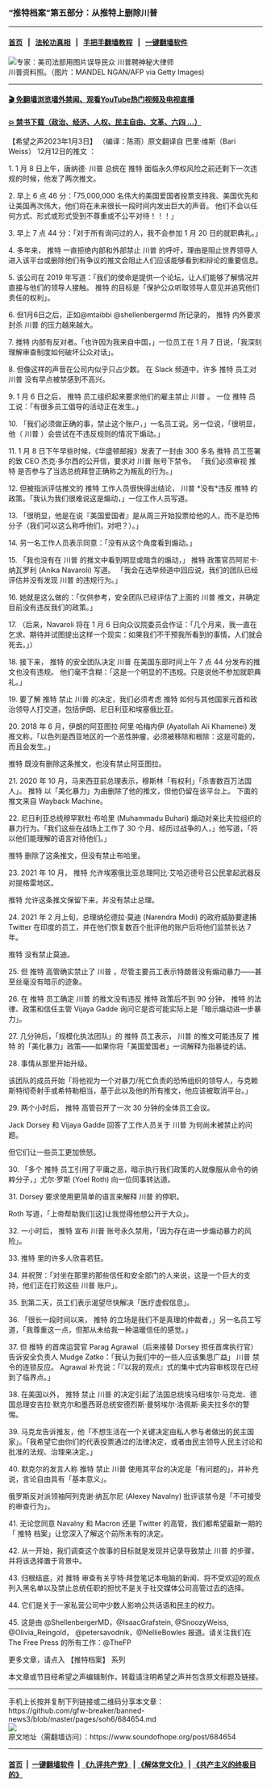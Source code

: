 ### “推特档案”第五部分：从推特上删除川普
------------------------

#### [首页](https://github.com/gfw-breaker/banned-news3/blob/master/README.md) &nbsp;&nbsp;|&nbsp;&nbsp; [法轮功真相](https://github.com/begood0513/basic/blob/master/README.md)  &nbsp;&nbsp;|&nbsp;&nbsp; [手把手翻墙教程](https://github.com/gfw-breaker/guides/wiki)  &nbsp;&nbsp;|&nbsp;&nbsp; [一键翻墙软件](https://github.com/gfw-breaker/nogfw/blob/master/README.md)  



<div><img alt="专家：美司法部用图片误导民众 川普聘神秘大律师" src="https://img.soundofhope.org/2022-09/gettyimages-1230553398-594x594-1662078551080.jpg"/>
<br/><figcaption class="caption">
 川普资料照。（图片：MANDEL NGAN/AFP via Getty Images)
</figcaption></div><hr/>

#### [ 🎬  免翻墙浏览墙外禁闻、观看YouTube热门视频及电视直播](https://github.com/gfw-breaker/HelloWorld)

#### [ 💥  禁书下载（政治、经济、人权、民主自由、文革、六四 ...）](https://github.com/gfw-breaker/books/blob/master/README.md)

<div><div class="Content__Wrapper sc-1bvya0-0 elmmKw article_body" itemprop="articleBody">
 <div id="post_place_1">
 </div>
 <p class="meta-top">
  <span class="meta">
   【希望之声2023年1月3日】
  </span>
  （编译：陈雨）原文翻译自
  <ok href="https://twitter.com/bariweiss/status/1602364197194432515">
   巴里·维斯（Bari Weiss） 12月12日的推文
  </ok>
  ：
 </p>
 <p>
  1. 1 月 8 日上午，唐纳德·
  <ok href="/term/1041">
   川普
  </ok>
  总统在
  <ok href="/term/1190">
   推特
  </ok>
  面临永久停权风险之前还剩下一次违规的时候，他发了两次推文。
 </p>
 <p>
  2. 早上 6 点 46 分：「75,000,000 名伟大的美国爱国者投票支持我、美国优先和让美国再次伟大，他们将在未来很长一段时间内发出巨大的声音。 他们不会以任何方式、形式或形式受到不尊重或不公平对待！！！」
 </p>
 <p>
  3. 早上 7 点 44 分：「对于所有询问过的人，我不会参加 1 月 20 日的就职典礼。」
 </p>
 <p>
  4. 多年来，
  <ok href="/term/1190">
   推特
  </ok>
  一直拒绝内部和外部禁止
  <ok href="/term/1041">
   川普
  </ok>
  的呼吁，理由是阻止世界领导人进入该平台或删除他们有争议的推文会阻止人们应该能够看到和辩论的重要信息。
 </p>
 <p>
  5. 该公司在 2019 年写道：「我们的使命是提供一个论坛，让人们能够了解情况并直接与他们的领导人接触。
  <ok href="/term/1190">
   推特
  </ok>
  的目标是「保护公众听取领导人意见并追究他们责任的权利」。
 </p>
 <p>
  6. 但1月6日之后，正如@mtaibbi @shellenbergermd 所记录的，
  <ok href="/term/1190">
   推特
  </ok>
  内外要求封杀
  <ok href="/term/1041">
   川普
  </ok>
  的压力越来越大。
 </p>
 <p>
  7.
  <ok href="/term/1190">
   推特
  </ok>
  内部有反对者。「也许因为我来自中国，」一位员工在 1 月 7 日说，「我深刻理解审查制度如何破坏公众对话」。
 </p>
 <p>
  8. 但像这样的声音在公司内似乎只占少数。 在 Slack 频道中，许多
  <ok href="/term/1190">
   推特
  </ok>
  员工对
  <ok href="/term/1041">
   川普
  </ok>
  没有早点被禁感到不高兴。
 </p>
 <p>
  9. 1 月 6 日之后，
  <ok href="/term/1190">
   推特
  </ok>
  员工组织起来要求他们的雇主禁止
  <ok href="/term/1041">
   川普
  </ok>
  。 一位
  <ok href="/term/1190">
   推特
  </ok>
  员工说：「有很多员工倡导的活动正在发生。」
 </p>
 <p>
  10. 「我们必须做正确的事，禁止这个账户，」一名员工说。另一位说，「很明显，他（
  <ok href="/term/1041">
   川普
  </ok>
  ）会尝试在不违反规则的情况下煽动。」
 </p>
 <p>
  11. 1 月 8 日下午早些时候，《华盛顿邮报》发表了一封由 300 多名
  <ok href="/term/1190">
   推特
  </ok>
  员工签署的致 CEO 杰克·多尔西的公开信，要求对
  <ok href="/term/1041">
   川普
  </ok>
  账号下禁令。 「我们必须审视
  <ok href="/term/1190">
   推特
  </ok>
  是否参与了当选总统拜登正确称之为叛乱的行为。」
 </p>
 <p>
  12. 但被指派评估推文的
  <ok href="/term/1190">
   推特
  </ok>
  工作人员很快得出结论，
  <ok href="/term/1041">
   川普
  </ok>
  *没有*违反
  <ok href="/term/1190">
   推特
  </ok>
  的政策。「我认为我们很难说这是煽动，」一位工作人员写道。
 </p>
 <p>
  13. 「很明显，他是在说『美国爱国者』是从周三开始投票给他的人，而不是恐怖分子（我们可以这么称呼他们，对吧？）。」
 </p>
 <p>
  14. 另一名工作人员表示同意：「没有从这个角度看到煽动。」
 </p>
 <p>
  15. 「我也没有在
  <ok href="/term/1041">
   川普
  </ok>
  的推文中看到明显或暗含的煽动，」
  <ok href="/term/1190">
   推特
  </ok>
  政策官员阿尼卡·纳瓦罗利 (Anika Navaroli) 写道。 「我会在选举频道中回应说，我们的团队已经评估并没有发现
  <ok href="/term/1041">
   川普
  </ok>
  的违规行为。」
 </p>
 <p>
  16. 她就是这么做的：「仅供参考，安全团队已经评估了上面的
  <ok href="/term/1041">
   川普
  </ok>
  推文，并确定目前没有违反我们的政策。」
 </p>
 <p>
  17. （后来，Navaroli 将在 1 月 6 日向众议院委员会作证：「几个月来，我一直在乞求、期待并试图提出这样一个现实：如果我们不干预我所看到的事情，人们就会死去。」）
 </p>
 <p>
  18. 接下来，
  <ok href="/term/1190">
   推特
  </ok>
  的安全团队决定
  <ok href="/term/1041">
   川普
  </ok>
  在美国东部时间上午 7 点 44 分发布的推文也没有违规。 他们毫不含糊：「这是一个明显的不违规。只是说他不参加就职典礼。」
 </p>
 <p>
  19. 要了解
  <ok href="/term/1190">
   推特
  </ok>
  禁止
  <ok href="/term/1041">
   川普
  </ok>
  的决定，我们必须考虑
  <ok href="/term/1190">
   推特
  </ok>
  如何与其他国家元首和政治领导人打交道，包括伊朗、尼日利亚和埃塞俄比亚。
 </p>
 <p>
  20. 2018 年 6 月，伊朗的阿亚图拉·阿里·哈梅内伊 (Ayatollah Ali Khamenei) 发推文称，「以色列是西亚地区的一个恶性肿瘤，必须被移除和根除：这是可能的，而且会发生。」
 </p>
 <p>
  <ok href="/term/1190">
   推特
  </ok>
  既没有删除这条推文，也没有禁止阿亚图拉。
 </p>
 <p>
  21. 2020 年 10 月，马来西亚前总理表示，穆斯林「有权利」「杀害数百万法国人」。
  <ok href="/term/1190">
   推特
  </ok>
  以「美化暴力」为由删除了他的推文，但他仍留在该平台上。 下面的推文来自 Wayback Machine。
 </p>
 <p>
  22. 尼日利亚总统穆罕默杜·布哈里 (Muhammadu Buhari) 煽动对亲比夫拉组织的暴力行为。「我们这些在战场上工作了 30 个月、经历过战争的人，」他写道，「将以他们能理解的语言对待他们。」
 </p>
 <p>
  <ok href="/term/1190">
   推特
  </ok>
  删除了这条推文，但没有禁止布哈里。
 </p>
 <p>
  23. 2021 年 10 月，
  <ok href="/term/1190">
   推特
  </ok>
  允许埃塞俄比亚总理阿比·艾哈迈德号召公民拿起武器反对提格雷地区。
 </p>
 <p>
  <ok href="/term/1190">
   推特
  </ok>
  允许这条推文保留下来，并没有禁止总理。
 </p>
 <p>
  24. 2021 年 2 月上旬，总理纳伦德拉·莫迪 (Narendra Modi) 的政府威胁要逮捕 Twitter 在印度的员工，并在他们恢复数百个批评他的账户后将他们监禁长达 7 年。
 </p>
 <p>
  <ok href="/term/1190">
   推特
  </ok>
  没有禁止莫迪。
 </p>
 <p>
  25. 但
  <ok href="/term/1190">
   推特
  </ok>
  高管确实禁止了
  <ok href="/term/1041">
   川普
  </ok>
  ，尽管主要员工表示特朗普没有煽动暴力——甚至丝毫没有暗示的迹象。
 </p>
 <p>
  26. 在
  <ok href="/term/1190">
   推特
  </ok>
  员工确定
  <ok href="/term/1041">
   川普
  </ok>
  的推文没有违反
  <ok href="/term/1190">
   推特
  </ok>
  政策后不到 90 分钟，
  <ok href="/term/1190">
   推特
  </ok>
  的法律、政策和信任主管 Vijaya Gadde 询问它是否可能实际上是「暗示煽动进一步暴力」。
 </p>
 <p>
  27. 几分钟后，「规模化执法团队」的
  <ok href="/term/1190">
   推特
  </ok>
  员工表示，
  <ok href="/term/1041">
   川普
  </ok>
  的推文可能违反了
  <ok href="/term/1190">
   推特
  </ok>
  的「美化暴力」政策——如果你将「美国爱国者」一词解释为指暴徒的话。
 </p>
 <p>
  28. 事情从那里开始升级。
 </p>
 <p>
  该团队的成员开始「将他视为一个对暴力/死亡负责的恐怖组织的领导人，与克赖斯特彻奇射手或希特勒相当，基于此以及他的所有推文，他应该被取消平台。」
 </p>
 <p>
  29. 两个小时后，
  <ok href="/term/1190">
   推特
  </ok>
  高管召开了一次 30 分钟的全体员工会议。
 </p>
 <p>
  Jack Dorsey 和 Vijaya Gadde 回答了工作人员关于
  <ok href="/term/1041">
   川普
  </ok>
  为何尚未被禁止的问题。
 </p>
 <p>
  但它们让一些员工更加愤怒。
 </p>
 <p>
  30. 「多个
  <ok href="/term/1190">
   推特
  </ok>
  员工引用了平庸之恶，暗示执行我们政策的人就像服从命令的纳粹分子，」尤尔·罗斯 (Yoel Roth) 向一位同事转达道。
 </p>
 <p>
  31. Dorsey 要求使用更简单的语言来解释
  <ok href="/term/1041">
   川普
  </ok>
  的停职。
 </p>
 <p>
  Roth 写道，「上帝帮助我们[这]让我觉得他想公开于大众」。
 </p>
 <p>
  32. 一小时后，
  <ok href="/term/1190">
   推特
  </ok>
  宣布
  <ok href="/term/1041">
   川普
  </ok>
  账号永久禁用，「因为存在进一步煽动暴力的风险」。
 </p>
 <p>
  33.
  <ok href="/term/1190">
   推特
  </ok>
  里的许多人欣喜若狂。
 </p>
 <p>
  34. 并祝贺：「对坐在那里的那些信任和安全部门的人来说，这是一个巨大的支持，他们正在打败这些
  <ok href="/term/1041">
   川普
  </ok>
  账户」。
 </p>
 <p>
  35. 到第二天，员工们表示渴望尽快解决「医疗虚假信息」。
 </p>
 <p>
  36. 「很长一段时间以来，
  <ok href="/term/1190">
   推特
  </ok>
  的立场是我们不是真理的仲裁者，」另一名员工写道，「我尊重这一点，但那从未给我一种温暖信任的感觉。」
 </p>
 <p>
  37. 但
  <ok href="/term/1190">
   推特
  </ok>
  的首席运营官 Parag Agrawal（后来接替 Dorsey 担任首席执行官）告诉安全负责人 Mudge Zatko：「我认为我们中的一些人应该集思广益」
  <ok href="/term/1041">
   川普
  </ok>
  禁令的连锁反应。 Agrawal 补充说：「『以我的观点』式的集中式内容审核现在已经到了临界点。」
 </p>
 <p>
  38. 在美国以外，
  <ok href="/term/1190">
   推特
  </ok>
  禁止
  <ok href="/term/1041">
   川普
  </ok>
  的决定引起了法国总统埃马纽埃尔·马克龙、德国总理安吉拉·默克尔和墨西哥总统安德烈斯·曼努埃尔·洛佩斯·奥夫拉多尔的警惕。
 </p>
 <p>
  39. 马克龙告诉推友，他「不想生活在一个关键决定由私人参与者做出的民主国家」。「我希望它由你们的代表投票通过的法律决定，或者由民主领导人民主讨论和批准的法规、治理来决定。」
 </p>
 <p>
  40. 默克尔的发言人称
  <ok href="/term/1190">
   推特
  </ok>
  禁止
  <ok href="/term/1041">
   川普
  </ok>
  使用其平台的决定是「有问题的」，并补充说，言论自由具有「基本意义」。
 </p>
 <p>
  俄罗斯反对派领袖阿列克谢·纳瓦尔尼 (Alexey Navalny) 批评该禁令是「不可接受的审查行为」。
 </p>
 <p>
  41. 无论您同意 Navalny 和 Macron 还是 Twitter 的高管，我们都希望最新一期的「
  <ok href="/term/1190">
   推特
  </ok>
  档案」让您深入了解这个前所未有的决定。
 </p>
 <p>
  42. 从一开始，我们调查这个故事的目标就是发现并记录导致禁止
  <ok href="/term/1041">
   川普
  </ok>
  的步骤，并将该选择置于背景中。
 </p>
 <p>
  43. 归根结底，对
  <ok href="/term/1190">
   推特
  </ok>
  审查有关亨特·拜登笔记本电脑的新闻、将不受欢迎的观点列入黑名单以及禁止总统任职的担忧不是关于社交媒体公司高管过去的选择。
 </p>
 <p>
  44. 它们是关于一家私营公司中少数人影响公共话语和民主的权力。
 </p>
 <p>
  45. 这是由 @ShellenbergerMD，@IsaacGrafstein, @SnoozyWeiss, @Olivia_Reingold， @petersavodnik，@NellieBowles 报道。请关注我们在 The Free Press 的所有工作：@TheFP
 </p>
 <p>
  更多文章，请点入
  <ok href="https://www.soundofhope.org/term/818616">
   【推特档案】
  </ok>
  系列
 </p>
 <p class="meta-btm">
  本文章或节目经希望之声编辑制作，转载请注明希望之声并包含原文标题及链接。
 </p>
</div>
</div>
<hr/>
手机上长按并复制下列链接或二维码分享本文章：<br/>
https://github.com/gfw-breaker/banned-news3/blob/master/pages/soh6/684654.md <br/>
<a href='https://github.com/gfw-breaker/banned-news3/blob/master/pages/soh6/684654.md'><img src='https://github.com/gfw-breaker/banned-news3/blob/master/pages/soh6/684654.md.png'/></a> <br/>
原文地址（需翻墙访问）：https://www.soundofhope.org/post/684654


------------------------
#### [首页](https://github.com/gfw-breaker/banned-news3/blob/master/README.md) &nbsp;|&nbsp; [一键翻墙软件](https://github.com/gfw-breaker/nogfw/blob/master/README.md) &nbsp;| [《九评共产党》](https://github.com/gfw-breaker/9ping.md/blob/master/README.md#九评之一评共产党是什么) | [《解体党文化》](https://github.com/gfw-breaker/jtdwh.md/blob/master/README.md) | [《共产主义的终极目的》](https://github.com/gfw-breaker/gczydzjmd.md/blob/master/README.md)


<img src='http://gfw-breaker.win/banned-news3/pages/soh6/684654.md' width='0px' height='0px'/>